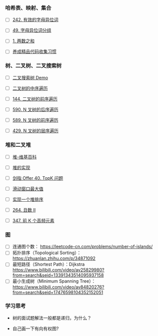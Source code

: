 ### 哈希表、映射、集合
- [ ] [242. 有效的字母异位词](https://leetcode-cn.com/problems/valid-anagram/description/)
- [ ] [49. 字母异位词分组](https://leetcode-cn.com/problems/group-anagrams/)
- [ ] [1. 两数之和](https://leetcode-cn.com/problems/two-sum/description/)
- [ ] [养成精品代码收集习惯](https://shimo.im/docs/R6g9WJV89QkHrDhr/read)


### 树、二叉树、二叉搜索树
- [ ] [二叉搜索树 Demo](https://visualgo.net/zh/bst)
- [ ] [二叉树的中序遍历](https://leetcode-cn.com/problems/binary-tree-inorder-traversal/)
- [ ] [144. 二叉树的前序遍历](https://leetcode-cn.com/problems/binary-tree-preorder-traversal/)
- [ ] [590. N 叉树的后序遍历](https://leetcode-cn.com/problems/n-ary-tree-postorder-traversal/)
- [ ] [589. N 叉树的前序遍历](https://leetcode-cn.com/problems/n-ary-tree-preorder-traversal/description/)
- [ ] [429. N 叉树的层序遍历](https://leetcode-cn.com/problems/n-ary-tree-level-order-traversal/)


### 堆和二叉堆
- [ ] [堆-维基百科](https://en.wikipedia.org/wiki/Heap_(data_structure))
- [ ] [堆的实现](https://shimo.im/docs/Lw86vJzOGOMpWZz2/read)
- [ ] [剑指 Offer 40. TopK 问题](https://leetcode-cn.com/problems/zui-xiao-de-kge-shu-lcof/)
- [ ] [滑动窗口最大值](https://leetcode-cn.com/problems/sliding-window-maximum/)
- [ ] [实现一个堆排序](https://www.geeksforgeeks.org/heap-sort/)
- [ ] [264. 丑数 II](https://leetcode-cn.com/problems/ugly-number-ii/)
- [ ] [347. 前 K 个高频元素](https://leetcode-cn.com/problems/top-k-frequent-elements/)


### 图
- [ ] 连通图个数： https://leetcode-cn.com/problems/number-of-islands/
- [ ] 拓扑排序（Topological Sorting）： https://zhuanlan.zhihu.com/p/34871092
- [ ] 最短路径（Shortest Path）：Dijkstra https://www.bilibili.com/video/av25829980?from=search&seid=13391343514095937158
- [ ] 最小生成树（Minimum Spanning Tree）： https://www.bilibili.com/video/av84820276?from=search&seid=17476598104352152051

### 学习思考

- 树的面试题解法一般都是递归，为什么？

- 自己画一下有向有权图?